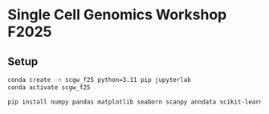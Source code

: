 # Single Cell Genomics Workshop F2025

## Setup

```bash
conda create -n scgw_f25 python=3.11 pip jupyterlab
conda activate scgw_f25
```

```bash
pip install numpy pandas matplotlib seaborn scanpy anndata scikit-learn scipy
```
